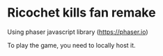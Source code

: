 # Ricochet kills fan remake
Using phaser javascript library
(https://phaser.io)

To play the game, you need to locally host it.

